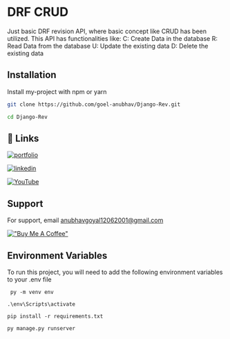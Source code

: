 
# DRF CRUD

Just basic DRF revision API, where basic concept like CRUD has been utilized.
This API has functionalities like: 
C: Create Data in the database
R: Read Data from the database
U: Update the existing data
D: Delete the existing data




## Installation

Install my-project with npm or yarn

```bash
git clone https://github.com/goel-anubhav/Django-Rev.git

cd Django-Rev
```
## 🔗 Links
[![portfolio](https://img.shields.io/badge/my_portfolio-000?style=for-the-badge&logo=ko-fi&logoColor=white)](https://goel-anubhav.github.io/)

[![linkedin](https://img.shields.io/badge/linkedin-0A66C2?style=for-the-badge&logo=linkedin&logoColor=white)](https://www.linkedin.com/in/anubhav-goel-1206/)

[![YouTube](https://img.shields.io/badge/YouTube-FF0000?style=for-the-badge&logo=youtube&logoColor=white)](https://www.youtube.com/@UniqueAppSites)




## Support

For support, email anubhavgoyal12062001@gmail.com

[!["Buy Me A Coffee"](https://www.buymeacoffee.com/assets/img/custom_images/orange_img.png)](https://buymeacoffee.com/anubhav.g)

## Environment Variables

To run this project, you will need to add the following environment variables to your .env file

``` py -m venv env``` 

``` .\env\Scripts\activate ```

```pip install -r requirements.txt```

``` py manage.py runserver ```



